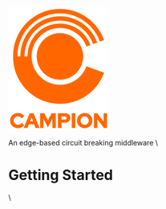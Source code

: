 ![Campion](https://github.com/campion-breaker/campion/blob/main/public/images/campion-logo.png)

An edge-based circuit breaking middleware
\

# Getting Started
\